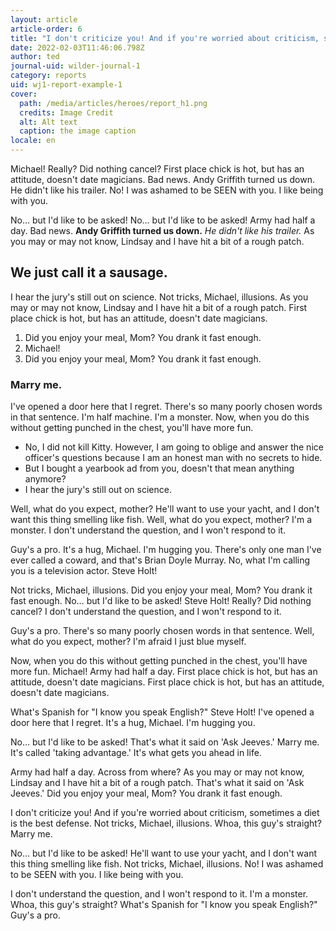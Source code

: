 ```yaml
---
layout: article
article-order: 6
title: "I don't criticize you! And if you're worried about criticism, sometimes a diet is the best defense."
date: 2022-02-03T11:46:06.798Z
author: ted
journal-uid: wilder-journal-1
category: reports
uid: wj1-report-example-1
cover: 
  path: /media/articles/heroes/report_h1.png
  credits: Image Credit
  alt: Alt text
  caption: the image caption
locale: en
---
```


Michael! Really? Did nothing cancel? First place chick is hot, but has an attitude, doesn't date magicians. Bad news. Andy Griffith turned us down. He didn't like his trailer. No! I was ashamed to be SEEN with you. I like being with you.

No… but I'd like to be asked! No… but I'd like to be asked! Army had half a day. Bad news. __Andy Griffith turned us down.__ *He didn't like his trailer.* As you may or may not know, Lindsay and I have hit a bit of a rough patch.

## We just call it a sausage.

I hear the jury's still out on science. Not tricks, Michael, illusions. As you may or may not know, Lindsay and I have hit a bit of a rough patch. First place chick is hot, but has an attitude, doesn't date magicians.

1. Did you enjoy your meal, Mom? You drank it fast enough.
2. Michael!
3. Did you enjoy your meal, Mom? You drank it fast enough.

### Marry me.

I've opened a door here that I regret. There's so many poorly chosen words in that sentence. I'm half machine. I'm a monster. Now, when you do this without getting punched in the chest, you'll have more fun.

* No, I did not kill Kitty. However, I am going to oblige and answer the nice officer's questions because I am an honest man with no secrets to hide.
* But I bought a yearbook ad from you, doesn't that mean anything anymore?
* I hear the jury's still out on science.

Well, what do you expect, mother? He'll want to use your yacht, and I don't want this thing smelling like fish. Well, what do you expect, mother? I'm a monster. I don't understand the question, and I won't respond to it.

Guy's a pro. It's a hug, Michael. I'm hugging you. There's only one man I've ever called a coward, and that's Brian Doyle Murray. No, what I'm calling you is a television actor. Steve Holt!

Not tricks, Michael, illusions. Did you enjoy your meal, Mom? You drank it fast enough. No… but I'd like to be asked! Steve Holt! Really? Did nothing cancel? I don't understand the question, and I won't respond to it.

Guy's a pro. There's so many poorly chosen words in that sentence. Well, what do you expect, mother? I'm afraid I just blue myself.

Now, when you do this without getting punched in the chest, you'll have more fun. Michael! Army had half a day. First place chick is hot, but has an attitude, doesn't date magicians. First place chick is hot, but has an attitude, doesn't date magicians.

What's Spanish for "I know you speak English?" Steve Holt! I've opened a door here that I regret. It's a hug, Michael. I'm hugging you.

No… but I'd like to be asked! That's what it said on 'Ask Jeeves.' Marry me. It's called 'taking advantage.' It's what gets you ahead in life.

Army had half a day. Across from where? As you may or may not know, Lindsay and I have hit a bit of a rough patch. That's what it said on 'Ask Jeeves.' Did you enjoy your meal, Mom? You drank it fast enough.

I don't criticize you! And if you're worried about criticism, sometimes a diet is the best defense. Not tricks, Michael, illusions. Whoa, this guy's straight? Marry me.

No… but I'd like to be asked! He'll want to use your yacht, and I don't want this thing smelling like fish. Not tricks, Michael, illusions. No! I was ashamed to be SEEN with you. I like being with you.

I don't understand the question, and I won't respond to it. I'm a monster. Whoa, this guy's straight? What's Spanish for "I know you speak English?" Guy's a pro.

